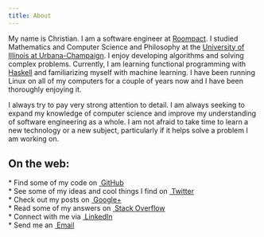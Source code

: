 ```yaml
---
title: About
---
```


<div class="content-body">

My name is Christian.  I am a software engineer at [Roompact](https://roompact.com).  I studied Mathematics and Computer Science and Philosophy at the [University of Illinois at Urbana-Champaign](http://illinois.edu).  I enjoy developing algorithms and solving complex problems.  Currently, I am learning functional programming with [Haskell](https://www.haskell.org/) and familiarizing myself with machine learning.  I have been running Linux on all of my computers for a couple of years now and I have been thoroughly enjoying it. 

I always try to pay very strong attention to detail.  I am always seeking to expand my knowledge of computer science and improve my understanding of software engineering as a whole.  I am not afraid to take time to learn a new technology or a new subject, particularly if it helps solve a problem I am working on.

## On the web:

<div class="contact">
* Find some of my code on <a href="https://github.com/charukiewicz"><i class="fa fa-github"></i>&nbsp;GitHub</a><br/>
* See some of my ideas and cool things I find on <a href="https://twitter.com/charukiewicz"><i class="fa fa-twitter"></i>&nbsp;Twitter</a><br/>
* Check out my posts on <a href="https://plus.google.com/+ChristianCharukiewicz/"><i class="fa fa-google-plus"></i>&nbsp;Google+</a><br/>
* Read some of my answers on <a href="http://stackoverflow.com/users/2272853/christian"><i class="fa fa-stack-overflow"></i>&nbsp;Stack Overflow</a><br/>
* Connect with me via <a href="https://www.linkedin.com/in/charukiewicz"><i class="fa fa-linkedin"></i>&nbsp;LinkedIn</a><br/>
* Send me an <a href="mailto:c.charukiewicz@gmail.com"><i class="fa fa-envelope"></i>&nbsp;Email</a>
</div>

</div>
